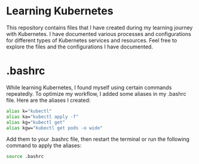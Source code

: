 # Learning Kubernetes

This repository contains files that I have created during my learning journey with Kubernetes. I have documented various processes and configurations for different types of Kubernetes services and resources.
Feel free to explore the files and the configurations I have documented.

# .bashrc
While learning Kubernetes, I found myself using certain commands repeatedly. To optimize my workflow, I added some aliases in my .bashrc file. Here are the aliases I created:
```bash
alias k="kubectl"
alias ka="kubectl apply -f"
alias kg="kubectl get"
alias kgw="kubectl get pods -o wide"
```
Add them to your .bashrc file, then restart the terminal or run the following command to apply the aliases:
```bash
source .bashrc
```
